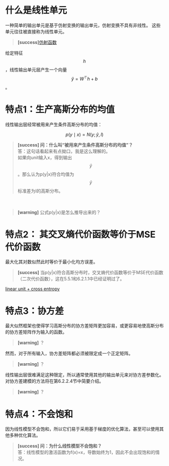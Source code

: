 # 什么是线性单元  

一种简单的输出单元是基于仿射变换的输出单元，仿射变换不具有非线性。
这些单元往往被直接称为线性单元。  
> **[success]**[仿射函数](https://windmising.gitbook.io/mathematics-basic-for-ml/gao-deng-shu-xue/function)    

给定特征$$h$$，线性输出单元层产生一个向量$$\hat{y} = W^\top h+b$$。 

# 特点1：生产高斯分布的均值  

线性输出层经常被用来产生条件高斯分布的均值：  

$$
p(y\mid x) = N(y; \hat{y}, I )
$$
> **[success] 问：什么叫“被用来产生条件高斯分布的均值”？**  
答：这句话看起来有点拗口，我是这么理解的。  
如果向unit输入x，得到输出$$\hat y$$。那么认为p(y|x)符合均值为$$\hat y$$标准差为I的高斯分布。  

　　  
> **[warning]** 公式p(y|x)是怎么推导出来的？  

# 特点2： 其交叉熵代价函数等价于MSE代价函数  

最大化其对数似然此时等价于最小化均方误差。  
> **[success]**
当p(y|x)符合高斯分布时，交叉熵代价函数等价于MSE代价函数（二次代价函数），这在5.5.1和6.2.1.1中已经证明过了。  

[linear unit + cross entropy](TODO)

# 特点3：协方差  

最大似然框架也使得学习高斯分布的协方差矩阵更加容易，或更容易地使高斯分布的协方差矩阵作为输入的函数。  
> **[warning]** ？

然而，对于所有输入，协方差矩阵都必须被限定成一个正定矩阵。  
> **[warning]** ？  

线性输出层很难满足这种限定，所以通常使用其他的输出单元来对协方差参数化。
对协方差建模的方法将在第6.2.2.4节中简要介绍。  
> **[warning]** ？

# 特点4：不会饱和  

因为线性模型不会饱和，所以它们易于采用基于梯度的优化算法，甚至可以使用其他多种优化算法。  
> **[success] 问：为什么线性模型不会饱和？**  
答：线性模型的激活函数为f(x)=x，导数始终为1，因此不会出现饱和的情况。  

